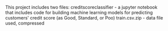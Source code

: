 This project includes two files:
creditscoreclassifier - a jupyter notebook that includes code for building machine learning models for predicting customers' credit score (as Good, Standard, or Poo)
train.csv.zip - data file used, compressed
